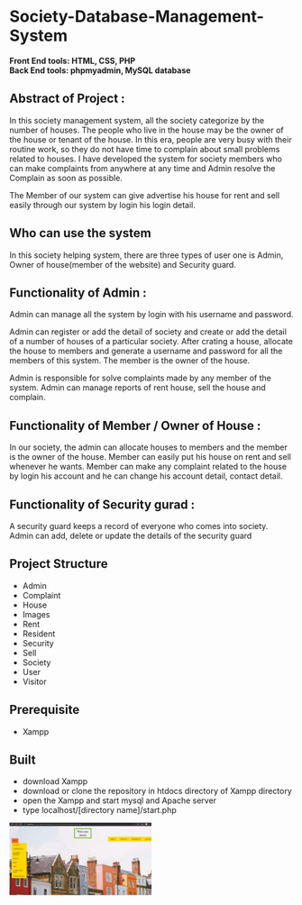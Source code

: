 # Society-Database-Management-System
**Front End tools: HTML, CSS, PHP**     
**Back End tools: phpmyadmin, MySQL database**

## Abstract of Project :

In this society management system, all the society categorize by the number of houses. The people who live in the house may be the owner of the house or tenant of the house. In this era, people are very busy with their routine work, so they do not have time to complain about small problems related to houses. I have developed the system for society members who can make complaints from anywhere at any time and Admin resolve the Complain as soon as possible.

The Member of our system can give advertise his house for rent and sell easily through our system by login his login detail.

## Who can use the system
In this society helping system, there are three types of user one is Admin, Owner of house(member of the website) and Security guard.

## Functionality  of Admin :
Admin can manage all the system by login with his username and password.

Admin can register or add the detail of society and create or add the detail of a number of houses of a particular society.
After crating a house, allocate the house to members and generate a username and password for all the members of this system. The member is the owner of the house.

Admin is responsible for solve complaints made by any member of the system. Admin can manage reports of rent house, sell the house and complain.

## Functionality of Member / Owner of House :
In our society, the admin can allocate houses to members and the member is the owner of the house. Member can easily put his house on rent and sell whenever he wants. Member can make any complaint related to the house by login his account and he can change his account detail, contact detail.

## Functionality of Security gurad :
A security guard keeps a record of everyone who comes into society.
Admin can add, delete or update the details of the security guard

## Project Structure
* Admin
* Complaint
* House
* Images
* Rent
* Resident
* Security
* Sell
* Society
* User
* Visitor

## Prerequisite
* Xampp

## Built
* download Xampp
* download or clone the repository in htdocs directory of Xampp directory
* open the Xampp and start mysql and Apache server
* type localhost/[directory name]/start.php

<img align='center' src="https://github.com/Rahul-k25/Society-Management-System/blob/main/Image/admin%20index%20(2).png" width="50%">
